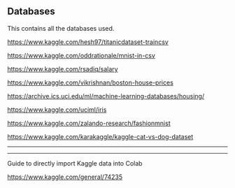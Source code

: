 ## Databases

This contains all the databases used.

https://www.kaggle.com/hesh97/titanicdataset-traincsv

https://www.kaggle.com/oddrationale/mnist-in-csv

https://www.kaggle.com/rsadiq/salary


https://www.kaggle.com/vikrishnan/boston-house-prices 

https://archive.ics.uci.edu/ml/machine-learning-databases/housing/

https://www.kaggle.com/uciml/iris

https://www.kaggle.com/zalando-research/fashionmnist

https://www.kaggle.com/karakaggle/kaggle-cat-vs-dog-dataset


---
---

Guide to directly import Kaggle data into Colab

https://www.kaggle.com/general/74235
